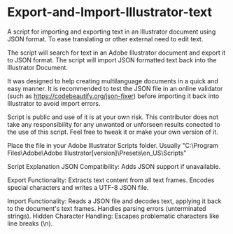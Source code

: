 # Export-and-Import-Illustrator-text
A script for importing and exporting text in an Illustrator document using JSON format. To ease translating or other external need to edit text.

The script will search for text in an Adobe Illustrator document and export it to JSON format.
The script will import JSON formatted text back into the Illustrator Document.

It was designed to help creating multilanguage documents in a quick and easy manner.
It is recommended to test the JSON file in an online validator (such as https://codebeautify.org/json-fixer) 
before importing it back into Illustrator to avoid import errors.

Script is public and use of it is at your own risk.
This contributor does not take any responsibility for any unwanted or unforseen results conected to the
use of this script. Feel free to tweak it or make your own version of it.

Place the file in your Adobe Illustrator Scripts folder.
Usually "C:\Program Files\Adobe\Adobe Illustrator[version]\Presets\en_US\Scripts"

Script Explanation
JSON Compatibility: Adds JSON support if unavailable.

Export Functionality:
Extracts text content from all text frames.
Encodes special characters and writes a UTF-8 JSON file.

Import Functionality:
Reads a JSON file and decodes text, applying it back to the document's text frames.
Handles parsing errors (unterminated strings).
Hidden Character Handling: Escapes problematic characters like line breaks (\n).
